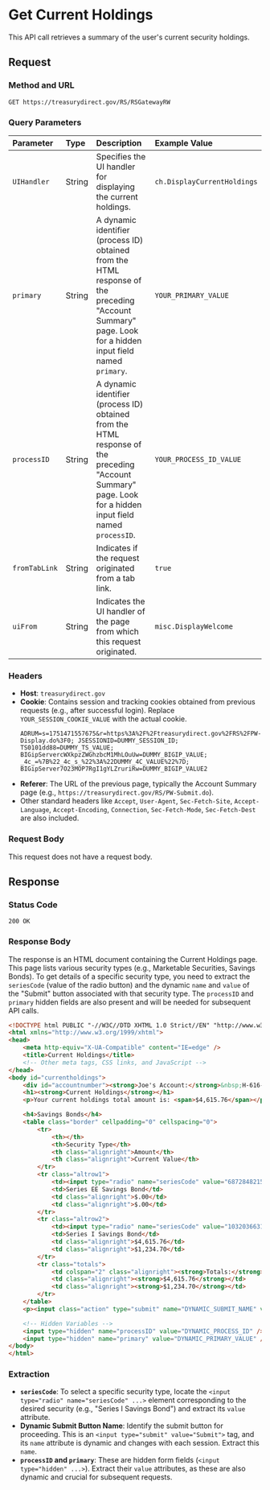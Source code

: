 # Get Current Holdings

This API call retrieves a summary of the user's current security holdings.

## Request

### Method and URL

```http
GET https://treasurydirect.gov/RS/RSGatewayRW
```

### Query Parameters

| Parameter      | Type   | Description                                                                                                                                              | Example Value             |
| :------------- | :----- | :------------------------------------------------------------------------------------------------------------------------------------------------------- | :------------------------ |
| `UIHandler`    | String | Specifies the UI handler for displaying the current holdings.                                                                                            | `ch.DisplayCurrentHoldings` |
| `primary`      | String | A dynamic identifier (process ID) obtained from the HTML response of the preceding "Account Summary" page. Look for a hidden input field named `primary`.| `YOUR_PRIMARY_VALUE`      |
| `processID`    | String | A dynamic identifier (process ID) obtained from the HTML response of the preceding "Account Summary" page. Look for a hidden input field named `processID`.| `YOUR_PROCESS_ID_VALUE`   |
| `fromTabLink`  | String | Indicates if the request originated from a tab link.                                                                                                     | `true`                    |
| `uiFrom`       | String | Indicates the UI handler of the page from which this request originated.                                                                                 | `misc.DisplayWelcome`     |

### Headers

*   **Host**: `treasurydirect.gov`
*   **Cookie**: Contains session and tracking cookies obtained from previous requests (e.g., after successful login). Replace `YOUR_SESSION_COOKIE_VALUE` with the actual cookie.
    ```
    ADRUM=s=1751471557675&r=https%3A%2F%2Ftreasurydirect.gov%2FRS%2FPW-Display.do%3F0; JSESSIONID=DUMMY_SESSION_ID; TS0101dd88=DUMMY_TS_VALUE; BIGipServercWXkpzZWGhzbcM1MhLOuUw=DUMMY_BIGIP_VALUE; _4c_=%7B%22_4c_s_%22%3A%22DUMMY_4C_VALUE%22%7D; BIGipServer7O23MOP7RgI1gYLZruriRw=DUMMY_BIGIP_VALUE2
    ```
*   **Referer**: The URL of the previous page, typically the Account Summary page (e.g., `https://treasurydirect.gov/RS/PW-Submit.do`).
*   Other standard headers like `Accept`, `User-Agent`, `Sec-Fetch-Site`, `Accept-Language`, `Accept-Encoding`, `Connection`, `Sec-Fetch-Mode`, `Sec-Fetch-Dest` are also included.

### Request Body

This request does not have a request body.

## Response

### Status Code

`200 OK`

### Response Body

The response is an HTML document containing the Current Holdings page. This page lists various security types (e.g., Marketable Securities, Savings Bonds). To get details of a specific security type, you need to extract the `seriesCode` (value of the radio button) and the dynamic `name` and `value` of the "Submit" button associated with that security type. The `processID` and `primary` hidden fields are also present and will be needed for subsequent API calls.

```html
<!DOCTYPE html PUBLIC "-//W3C//DTD XHTML 1.0 Strict//EN" "http://www.w3.org/TR/xhtml1/DTD/xhtml1-strict.dtd">
<html xmlns="http://www.w3.org/1999/xhtml">
<head>
    <meta http-equiv="X-UA-Compatible" content="IE=edge" />
    <title>Current Holdings</title>
    <!-- Other meta tags, CSS links, and JavaScript -->
</head>
<body id="currentholdings">
    <div id="accountnumber"><strong>Joe's Account:</strong>&nbsp;H-616-410-039</div>
    <h1><strong>Current Holdings</strong></h1>
    <p>Your current holdings total amount is: <span>$4,615.76</span></p>

    <h4>Savings Bonds</h4>
    <table class="border" cellpadding="0" cellspacing="0">
        <tr>
            <th></th>
            <th>Security Type</th>
            <th class="alignright">Amount</th>
            <th class="alignright">Current Value</th>
        </tr>
        <tr class="altrow1">
            <td><input type="radio" name="seriesCode" value="6872848215679932271" disabled></td>
            <td>Series EE Savings Bond</td>
            <td class="alignright">$.00</td>
            <td class="alignright">$.00</td>
        </tr>
        <tr class="altrow2">
            <td><input type="radio" name="seriesCode" value="1032036631648477636"></td>
            <td>Series I Savings Bond</td>
            <td class="alignright">$4,615.76</td>
            <td class="alignright">$1,234.70</td>
        </tr>
        <tr class="totals">
            <td colspan="2" class="alignright"><strong>Totals:</strong></td>
            <td class="alignright"><strong>$4,615.76</strong></td>
            <td class="alignright"><strong>$1,234.70</strong></td>
        </tr>
    </table>
    <p><input class="action" type="submit" name="DYNAMIC_SUBMIT_NAME" value="Submit" /><input class="danger" type="submit" name="3021725301866752215" value="Cancel"></p>

    <!-- Hidden Variables -->
    <input type="hidden" name="processID" value="DYNAMIC_PROCESS_ID" />
    <input type="hidden" name="primary" value="DYNAMIC_PRIMARY_VALUE" />
</body>
</html>
```

### Extraction

*   **`seriesCode`**: To select a specific security type, locate the `<input type="radio" name="seriesCode" ...>` element corresponding to the desired security (e.g., "Series I Savings Bond") and extract its `value` attribute.
*   **Dynamic Submit Button Name**: Identify the submit button for proceeding. This is an `<input type="submit" value="Submit">` tag, and its `name` attribute is dynamic and changes with each session. Extract this `name`.
*   **`processID` and `primary`**: These are hidden form fields (`<input type="hidden" ...>`). Extract their `value` attributes, as these are also dynamic and crucial for subsequent requests.